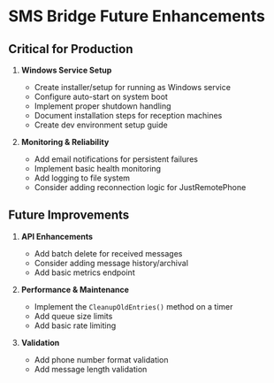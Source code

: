 # SMS Bridge Future Enhancements

## Critical for Production
1. **Windows Service Setup**
   - Create installer/setup for running as Windows service
   - Configure auto-start on system boot
   - Implement proper shutdown handling
   - Document installation steps for reception machines
   - Create dev environment setup guide

2. **Monitoring & Reliability**
   - Add email notifications for persistent failures
   - Implement basic health monitoring
   - Add logging to file system
   - Consider adding reconnection logic for JustRemotePhone

## Future Improvements
1. **API Enhancements**
   - Add batch delete for received messages
   - Consider adding message history/archival
   - Add basic metrics endpoint

2. **Performance & Maintenance**
   - Implement the `CleanupOldEntries()` method on a timer
   - Add queue size limits
   - Add basic rate limiting

3. **Validation**
   - Add phone number format validation
   - Add message length validation
